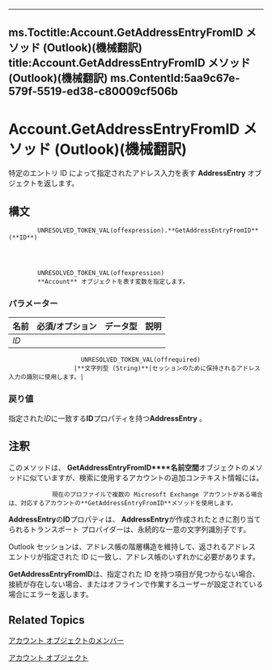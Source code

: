 

---
ms.Toctitle:Account.GetAddressEntryFromID メソッド (Outlook)(機械翻訳)
title:Account.GetAddressEntryFromID メソッド (Outlook)(機械翻訳)
ms.ContentId:5aa9c67e-579f-5519-ed38-c80009cf506b
---
# Account.GetAddressEntryFromID メソッド (Outlook)(機械翻訳)




特定のエントリ ID によって指定されたアドレス入力を表す **AddressEntry** オブジェクトを返します。

## 構文

            UNRESOLVED_TOKEN_VAL(offexpression).**GetAddressEntryFromID**(**ID**)




            UNRESOLVED_TOKEN_VAL(offexpression)
            **Account** オブジェクトを表す変数を指定します。

### パラメーター

|**名前**|**必須/オプション**|**データ型**|**説明**|
|---|---|---|---|
|*ID*|
                        UNRESOLVED_TOKEN_VAL(offrequired)
                      |**文字列型 (String)**|セッションのために保持されるアドレス入力の識別に使用します。|



### 戻り値
指定された*ID*に一致する**ID**プロパティを持つ**AddressEntry** 。





## 注釈
このメソッドは、 **GetAddressEntryFromID****名前空間**オブジェクトのメソッドに似ていますが、検索に使用するアカウントの追加コンテキスト情報には。



				現在のプロファイルで複数の Microsoft Exchange アカウントがある場合は、対応するアカウントの**GetAddressEntryFromID**メソッドを使用します。



**AddressEntry**の**ID**プロパティは、 **AddressEntry**が作成されたときに割り当てられるトランスポート プロバイダーは、永続的な一意の文字列識別子です。







Outlook セッションは、アドレス帳の階層構造を維持して、返されるアドレス エントリが指定された ID に一致し、アドレス帳のいずれかに必要があります。



**GetAddressEntryFromID**は、指定された ID を持つ項目が見つからない場合、接続が存在しない場合、またはオフラインで作業するユーザーが設定されている場合にエラーを返します。



## Related Topics

[アカウント オブジェクトのメンバー](37759c57-d1ec-775c-cbe6-75c8f314d196.md)

[アカウント オブジェクト](f624438c-4e45-2822-18b6-bfe8074a33c0.md)




